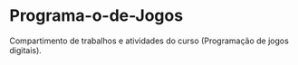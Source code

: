 # Programa-o-de-Jogos
Compartimento de trabalhos e atividades do curso (Programação de jogos digitais).
